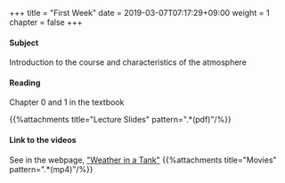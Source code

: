 +++
title = "First Week"
date =  2019-03-07T07:17:29+09:00
weight = 1
chapter = false
+++

#### Subject

Introduction to the course and characteristics of the atmosphere

#### Reading
Chapter 0 and 1 in the textbook

{{%attachments title="Lecture Slides" pattern=".*(pdf)"/%}}

#### Link to the videos
See in the webpage, ["Weather in a Tank"](http://weathertank.mit.edu/links/projects/dye-stirring-an-introduction/dye-stirring-tank-examples)
{{%attachments title="Movies" pattern=".*(mp4)"/%}}
